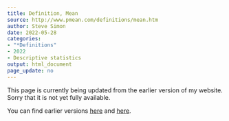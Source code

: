 ```yaml
---
title: Definition, Mean
source: http://www.pmean.com/definitions/mean.htm
author: Steve Simon
date: 2022-05-28
categories:
- "*Definitions"
- 2022
- Descriptive statistics
output: html_document
page_update: no
---
```


This page is currently being updated from the earlier version of my website. Sorry that it is not yet fully available.

<!---More--->

You can find earlier versions [here][sim1] and [here][sim2].

[sim1]: http://www.pmean.com/definitions/mean.htm
[sim2]: http://new.pmean.com/definition-mean/
